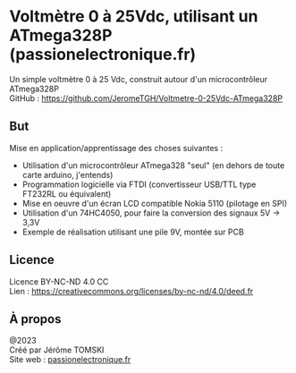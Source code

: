# Voltmètre 0 à 25Vdc, utilisant un ATmega328P (passionelectronique.fr)

Un simple voltmètre 0 à 25 Vdc, construit autour d'un microcontrôleur ATmega328P<br />
GitHub : https://github.com/JeromeTGH/Voltmetre-0-25Vdc-ATmega328P

## But

Mise en application/apprentissage des choses suivantes :<br />

- Utilisation d'un microcontrôleur ATmega328 "seul" (en dehors de toute carte arduino, j'entends)
- Programmation logicielle via FTDI (convertisseur USB/TTL type FT232RL ou équivalent)
- Mise en oeuvre d'un écran LCD compatible Nokia 5110 (pilotage en SPI)
- Utilisation d'un 74HC4050, pour faire la conversion des signaux 5V → 3,3V
- Exemple de réalisation utilisant une pile 9V, montée sur PCB


## Licence

Licence BY-NC-ND 4.0 CC<br />
Lien : https://creativecommons.org/licenses/by-nc-nd/4.0/deed.fr


## À propos

@2023<br />
Créé par Jérôme TOMSKI<br />
Site web : [passionelectronique.fr](https://passionelectronique.fr/)